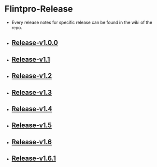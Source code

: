 # Flintpro-Release
* Every release notes for specific release can be found in the wiki of the repo.
* ## [Release-v1.0.0](https://github.com/MullionGroup/Releasenotes/wiki/Release-v1.0.0)
* ## [Release-v1.1](https://github.com/MullionGroup/Releasenotes/wiki/Release-v1.1)
* ## [Release-v1.2](https://github.com/MullionGroup/Releasenotes/wiki/Release-v1.2)
* ## [Release-v1.3](https://github.com/MullionGroup/Releasenotes/wiki/Release-v1.3)
* ## [Release-v1.4](https://github.com/MullionGroup/Releasenotes/wiki/Release-v1.4)
* ## [Release-v1.5](https://github.com/MullionGroup/Releasenotes/wiki/Release-v1.5)
* ## [Release-v1.6](https://github.com/MullionGroup/Releasenotes/wiki/Release-v1.6)
* ## [Release-v1.6.1](https://github.com/MullionGroup/Releasenotes/wiki/Release-v1.6.1)